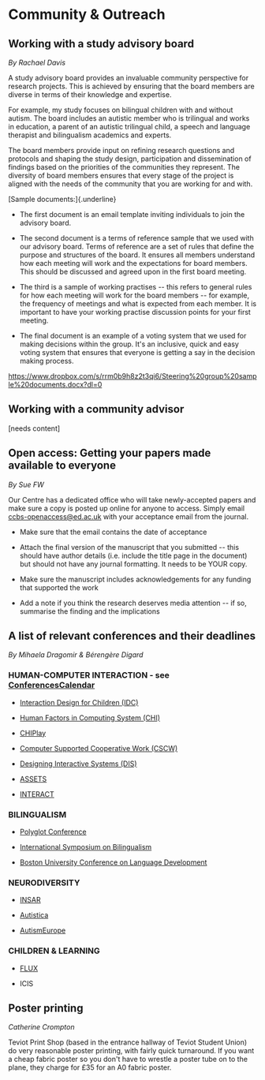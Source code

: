 Community & Outreach
====================

Working with a study advisory board
-----------------------------------

*By Rachael Davis*

A study advisory board provides an invaluable community perspective for
research projects. This is achieved by ensuring that the board
members are diverse in terms of their knowledge and expertise.

For example, my study focuses on bilingual children with and without
autism. The board includes an autistic member who is trilingual and
works in education, a parent of an autistic trilingual child, a speech
and language therapist and bilingualism academics and experts.

The board members provide input on refining research questions and
protocols and shaping the study design, participation and dissemination
of findings based on the priorities of the communities they represent.
The diversity of board members ensures that every stage of the project
is aligned with the needs of the community that you are working for and
with.

[Sample documents:]{.underline}

- The first document is an email template inviting individuals to join
the advisory board.

- The second document is a terms of reference sample that we used with
our advisory board. Terms of reference are a set of rules that define
the purpose and structures of the board. It ensures all members
understand how each meeting will work and the expectations for board
members. This should be discussed and agreed upon in the first board
meeting.

- The third is a sample of working practises -- this refers to general
rules for how each meeting will work for the board members -- for
example, the frequency of meetings and what is expected from each
member. It is important to have your working practise discussion points
for your first meeting.

- The final document is an example of a voting system that we used for
making decisions within the group. It's an inclusive, quick and easy
voting system that ensures that everyone is getting a say in the
decision making process.

<https://www.dropbox.com/s/rrm0b9h8z2t3qi6/Steering%20group%20sample%20documents.docx?dl=0>

Working with a community advisor
--------------------------------

\[needs content\]

Open access: Getting your papers made available to everyone
-----------------------------------------------------------

*By Sue FW*

Our Centre has a dedicated office who will take newly-accepted papers
and make sure a copy is posted up online for anyone to access. Simply
email <ccbs-openaccess@ed.ac.uk> with your acceptance email from the
journal.

-  Make sure that the email contains the date of acceptance

-  Attach the final version of the manuscript that you submitted --
   this should have author details (i.e. include the title page in the
   document) but should not have any journal formatting. It needs to be
   YOUR copy.

-  Make sure the manuscript includes acknowledgements for any funding
   that supported the work

-  Add a note if you think the research deserves media attention -- if
   so, summarise the finding and the implications

A list of relevant conferences and their deadlines
--------------------------------------------------

*By Mihaela Dragomir & Bérengère Digard*

### HUMAN-COMPUTER INTERACTION - see [ConferencesCalendar](https://sigchi.org/conferences/calendar/)

- [Interaction Design for Children (IDC)](http://idc-2018.org/)

- [Human Factors in Computing System (CHI)](http://chi2019.acm.org/)

- [CHIPlay](https://chiplay.acm.org/2018/)

- [Computer Supported Cooperative Work (CSCW)](https://cscw.acm.org/2018/)

- [Designing Interactive Systems (DIS)](http://dis2018.org/)

- [ASSETS](https://assets18.sigaccess.org/)

- [INTERACT](http://interact2019.org/)

### BILINGUALISM
- [Polyglot Conference](http://polyglotconference.com/)

- [International Symposium on Bilingualism](http://sites.psych.ualberta.ca/ISB12/)

- [Boston University Conference on Language Development](https://www.bu.edu/bucld/conference-info/schedule/)

### NEURODIVERSITY
- [INSAR](https://www.autism-insar.org/)

- [Autistica](https://www.autistica.org.uk/get-involved/research-conference)

- [AutismEurope](http://www.autismeurope-congress2019.com/en/)

### CHILDREN & LEARNING
- [FLUX](https://fluxsociety.org/)

- ICIS

Poster printing
---------------

*Catherine Crompton*

Teviot Print Shop (based in the entrance hallway of Teviot Student
Union) do very reasonable poster printing, with fairly quick turnaround.
If you want a cheap fabric poster so you don't have to wrestle a poster
tube on to the plane, they charge for £35 for an A0 fabric poster.
